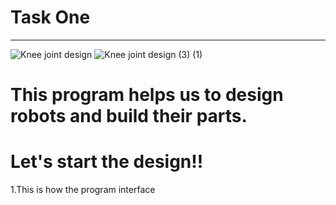 # Task One 
_____________________
![Knee joint design](https://user-images.githubusercontent.com/101976302/182495418-246c33bc-6cf2-4421-b796-987f69058b7d.png)
![Knee joint design (3) (1)](https://user-images.githubusercontent.com/101976302/182496451-c244b50a-c9dd-409c-88f0-7bb75e6b5fa5.png)
# This program helps us to design robots and build their parts.

# Let's start the design!!
1.This is how the program interface


